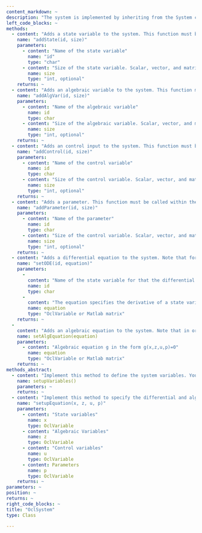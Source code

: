 ```yaml
--- 
content_markdown: ~
description: "The system is implemented by inheriting from the System class. You need to implement the two methods setupVariables and setupEquation. Have a look at the VanDerPolSystem.m in the Examples folder get an impression on how it works."
left_code_blocks: ~
methods: 
  - content: "Adds a state variable to the system. This function must be called within the setupEquation method."
    name: "addState(id, size)"
    parameters: 
      - content: "Name of the state variable"
        name: "id"
        type: "char"
      - content: "Size of the state variable. Scalar, vector, and matrix valued variables are allowed. If a scalar value s is given, the size of the variable will be [s,1]. Defaults to [1,1]."
        name: size
        type: "int, optional"
    returns: ~
  - content: "Adds an algebraic variable to the system. This function must be called within the setupEquation method."
    name: "addAlgVar(id, size)"
    parameters: 
      - content: "Name of the algebraic variable"
        name: id
        type: char
      - content: "Size of the algebraic variable. Scalar, vector, and matrix valued variables are allowed. If a scalar value s is given, the size of the variable will be [s,1]. Defaults to [1,1]."
        name: size
        type: "int, optional"
    returns: ~
  - content: "Adds an control input to the system. This function must be called within the setupEquation method."
    name: "addControl(id, size)"
    parameters: 
      - content: "Name of the control variable"
        name: id
        type: char
      - content: "Size of the control variable. Scalar, vector, and matrix valued variables are allowed. If a scalar value s is given, the size of the variable will be [s,1]. Defaults to [1,1]."
        name: size
        type: "int, optional"
    returns: ~
  - content: "Adds a parameter. This function must be called within the setupEquation method."
    name: "addParameter(id, size)"
    parameters: 
      - content: "Name of the parameter"
        name: id
        type: char
      - content: "Size of the control variable. Scalar, vector, and matrix valued variables are allowed. If a scalar value s is given, the size of the variable will be [s,1]. Defaults to [1,1]."
        name: size
        type: "int, optional"
    returns: ~
  - content: "Adds a differential equation to the system. Note that for every state variable a differential equation must be specified."
    name: "setODE(id, equation)"
    parameters: 
      - 
        content: "Name of the state variable for that the differential equation is given."
        name: id
        type: char
      - 
        content: "The equation specifies the derivative of a state variable. Right hand side of the differential equation dot(x) = f(x,z,u,p) for state variable x."
        name: equation
        type: "OclVariable or Matlab matrix"
    returns: ~
  - 
    content: "Adds an algebraic equation to the system. Note that in order to be able to simulate the system, the total number of rows of the algebraic equations needs to be equal to the total number/dimension of algebraic variables."
    name: setAlgEquation(equation)
    parameters: 
      - content: "Algebraic equation g in the form g(x,z,u,p)=0"
        name: equation
        type: "OclVariable or Matlab matrix"
    returns: ~
methods_abstract: 
  - content: "Implement this method to define the system variables. You can create state, control and algebraic variables using the class methods."
    name: setupVariables()
    parameters: ~
    returns: ~
  - content: "Implement this method to specify the differential and algebraic equations. It is possible to define only ordinary differential equations (ODE system), or differential and algebraic equations (DAE system)."
    name: "setupEquation(x, z, u, p)"
    parameters: 
      - content: "State variables"
        name: x
        type: OclVariable
      - content: "Algebraic Variables"
        name: z
        type: OclVariable
      - content: "Control variables"
        name: u
        type: OclVariable
      - content: Parameters
        name: p
        type: OclVariable
    returns: ~
parameters: ~
position: ~
returns: ~
right_code_blocks: ~
title: "OclSystem"
type: Class

---
```

